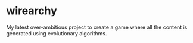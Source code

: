 # wirearchy
My latest over-ambitious project to create a game where all the content is generated using evolutionary algorithms.
